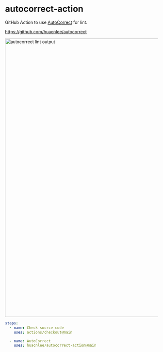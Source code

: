 # autocorrect-action

GitHub Action to use [AutoCorrect](https://github.com/huacnlee/autocorrect) for lint.

https://github.com/huacnlee/autocorrect

<img width="920" alt="autocorrect lint output" src="https://user-images.githubusercontent.com/5518/191889781-6372ecef-426a-4c67-a1f3-790f8117808e.png">

```yml
steps:
  - name: Check source code
    uses: actions/checkout@main

  - name: AutoCorrect
    uses: huacnlee/autocorrect-action@main
```
